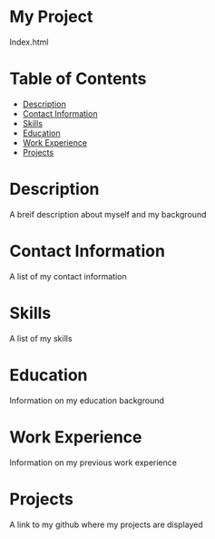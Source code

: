 # My Project

Index.html

# Table of Contents
- [Description](#description)
- [Contact Information](#contact-information)
- [Skills](#skills)
- [Education](#education)
- [Work Experience](#work-experience)
- [Projects](#projects)

# Description
A breif description about myself and my background

# Contact Information
A list of my contact information

# Skills
A list of my skills

# Education
Information on my education background

# Work Experience
Information on my previous work experience

# Projects 
A link to my github where my projects are displayed

